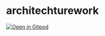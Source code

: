 # architechturework
[![Open in Gitpod](https://gitpod.io/button/open-in-gitpod.svg)](https://gitpod.io/#https:/github.com/jacksoncutter@icloud.com/architechturework)

